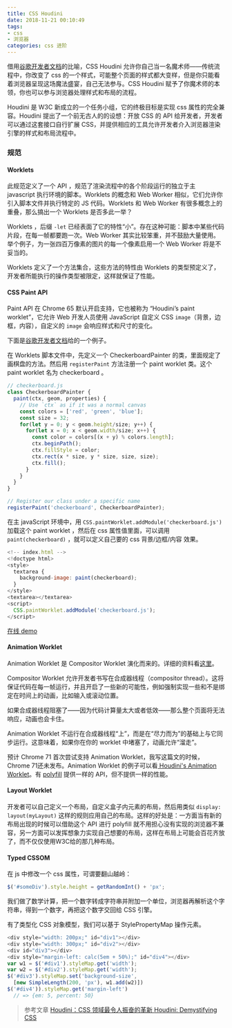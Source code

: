 ```yaml
---
title: CSS Houdini
date: 2018-11-21 00:10:49
tags:
- css
- 浏览器
categories: css 进阶
---
```


借用[谷歌开发者文档](https://developers.google.com/web/updates/2016/05/houdini)的比喻，CSS Houdini 允许你自己当一名魔术师——传统流程中，你改变了 css 的一个样式，可能整个页面的样式都大变样，但是你只能看着浏览器呈现这场魔法盛宴，自己无法参与。CSS Houdini 赋予了你魔术师的本领，你也可以参与浏览器处理样式和布局的流程。

Houdini 是 W3C 新成立的一个任务小组，它的终极目标是实现 css 属性的完全兼容。Houdini 提出了一个前无古人的的设想：开放 CSS 的 API 给开发者，开发者可以通过这套接口自行扩展 CSS，并提供相应的工具允许开发者介入浏览器渲染引擎的样式和布局流程中。

### 规范

#### Worklets

此规范定义了一个 API ，规范了渲染流程中的各个阶段运行的独立于主 javascript 执行环境的脚本。Worklets 的概念和 Web Worker 相似，它们允许你引入脚本文件并执行特定的 JS 代码。Worklets 和 Web Worker 有很多概念上的重叠，那么搞出一个 Worklets 是否多此一举？

Worklets ，后缀 `-let` 已经表面了它的特性“小”。存在这种可能：脚本中某些代码片段，在每一帧都要跑一次。Web Worker 其实比较笨重，并不鼓励大量使用。举个例子，为一张四百万像素的图片的每一个像素启用一个 Web Worker 将是不妥当的。

Worklets 定义了一个方法集合，这些方法的特性由 Worklets 的类型预定义了，开发者所能执行的操作类型被限定，这样就保证了性能。

#### CSS Paint API

Paint API 在 Chrome 65 默认开启支持，它也被称为 “Houdini’s paint worklet”，它允许 Web 开发人员使用 JavaScript 自定义 CSS `image`（背景，边框，内容），自定义的 `image` 会响应样式和尺寸的变化。 

下面是[谷歌开发者文档](https://developers.google.com/web/updates/2018/01/paintapi)给的一个例子。

在 Worklets 脚本文件中，先定义一个 CheckerboardPainter 的类，里面规定了画棋盘的方法。然后用 `registerPaint` 方法注册一个 paint worklet 类。这个 paint worklet 名为 checkerboard 。

```javascript
// checkerboard.js
class CheckerboardPainter {
  paint(ctx, geom, properties) {
    // Use `ctx` as if it was a normal canvas
    const colors = ['red', 'green', 'blue'];
    const size = 32;
    for(let y = 0; y < geom.height/size; y++) {
      for(let x = 0; x < geom.width/size; x++) {
        const color = colors[(x + y) % colors.length];
        ctx.beginPath();
        ctx.fillStyle = color;
        ctx.rect(x * size, y * size, size, size);
        ctx.fill();
      }
    }
  }
}

// Register our class under a specific name
registerPaint('checkerboard', CheckerboardPainter);
```

在主 javaScript 环境中，用 `CSS.paintWorklet.addModule('checkerboard.js')` 加载这个 paint worklet ，然后在 css 属性值里面，可以调用 `paint(checkerboard)` ，就可以定义自己要的 css 背景/边框/内容 效果。

```javascript
<!-- index.html -->
<!doctype html>
<style>
  textarea {
    background-image: paint(checkerboard);
  }
</style>
<textarea></textarea>
<script>
  CSS.paintWorklet.addModule('checkerboard.js');
</script>
```

[在线 demo](https://googlechromelabs.github.io/houdini-samples/paint-worklet/checkerboard/)

#### Animation Worklet

Animation Worklet 是 Compositor Worklet 演化而来的。详细的资料看[这里](https://dassur.ma/things/animworklet/)。

Compositor Worklet 允许开发者书写在合成器线程（compositor thread）。这将保证代码在每一帧运行，并且开启了一些新的可能性，例如强制实现一些和不是绑定在时间上的动画，比如输入或滚动位置。

如果合成器线程阻塞了——因为代码计算量太大或者低效——那么整个页面将无法响应，动画也会卡住。

Animation Worklet 不运行在合成器线程“上”，而是在“尽力而为”的基础上与它同步运行。这意味着，如果你在你的 worklet 中堵塞了，动画允许“溜走”。

预计 Chrome 71 首次尝试支持 Animation Worklet，我写这篇文的时候，Chrome 71还未发布。Animation Worklet 的例子可以看[
Houdini's Animation Worklet](https://developers.google.com/web/updates/2018/10/animation-worklet)。有 [polyfill](https://github.com/web-animations/web-animations-js) 提供一样的 API，但不提供一样的性能。

#### Layout Worklet

开发者可以自己定义一个布局，自定义盒子内元素的布局，然后用类似 `display: layout(myLayout)` 这样的规则应用自己的布局。这样的好处是：一方面当有新的布局出现的时候可以借助这个 API 进行 polyfill 就不用担心没有实现的浏览器不兼容，另一方面可以发挥想象力实现自己想要的布局，这样在布局上可能会百花齐放了，而不仅仅使用W3C给的那几种布局。

#### Typed CSSOM

在 js 中修改一个 css 属性，可谓要翻山越岭：

```javascript
$('#someDiv').style.height = getRandomInt() + 'px';
```

我们做了数学计算，把一个数字转成字符串并附加一个单位，浏览器再解析这个字符串，得到一个数字，再把这个数字交回给 CSS 引擎。

有了类型化 CSS 对象模型，我们可以基于 StylePropertyMap 操作元素。

```javascript
<div style="width: 200px;" id="div1"></div>
<div style="width: 300px;" id="div2"></div>
<div id="div3"></div>
<div style="margin-left: calc(5em + 50%);" id="div4"></div>
var w1 = $('#div1').styleMap.get('width');
var w2 = $('#div2').styleMap.get('width');
$('#div3').styleMap.set('background-size',
  [new SimpleLength(200, 'px'), w1.add(w2)])
$('#div4')).styleMap.get('margin-left')
  // => {em: 5, percent: 50}
```

> 参考文章
> [Houdini：CSS 领域最令人振奋的革新
](https://zhuanlan.zhihu.com/p/20939640)
> [Houdini: Demystifying CSS](https://developers.google.com/web/updates/2016/05/houdini)
>